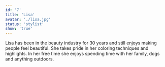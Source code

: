 ```yaml
---
id: '7'
title: 'Lisa'
avatar: './lisa.jpg'
status: 'stylist'
show: 'true'
---
```


Lisa has been in the beauty industry for 30 years and still enjoys making people feel beautiful. She takes pride in her coloring techniques and highlights. In her free time she enjoys spending time with her family, dogs and anything outdoors.
